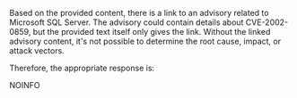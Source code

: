 Based on the provided content, there is a link to an advisory related to Microsoft SQL Server. The advisory could contain details about CVE-2002-0859, but the provided text itself only gives the link. Without the linked advisory content, it's not possible to determine the root cause, impact, or attack vectors.

Therefore, the appropriate response is:

NOINFO